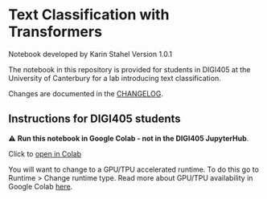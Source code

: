 # Text Classification with Transformers

Notebook developed by Karin Stahel
Version 1.0.1

The notebook in this repository is provided for students in DIGI405 at the University of Canterbury for a lab introducing text classification.   

Changes are documented in the [CHANGELOG](CHANGELOG.md).

## Instructions for DIGI405 students

⚠️ **Run this notebook in Google Colab - not in the DIGI405 JupyterHub**. 

Click to [open in Colab](https://colab.research.google.com/github/polsci/text-classification-with-transformer-models/blob/main/DIGI405%20-%20Text%20Classification%20with%20Transformer%20Models.ipynb)

You will want to change to a GPU/TPU accelerated runtime. To do this go to Runtime > Change runtime type. Read more about GPU/TPU availability in Google Colab [here](https://research.google.com/colaboratory/faq.html#gpu-availability).  


